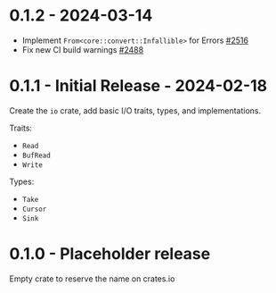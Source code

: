 # 0.1.2 - 2024-03-14

* Implement `From<core::convert::Infallible>` for Errors [#2516](https://github.com/rust-bitcoin/rust-bitcoin/pull/2516)
* Fix new CI build warnings [#2488](https://github.com/rust-bitcoin/rust-bitcoin/pull/2488)

# 0.1.1 - Initial Release - 2024-02-18

Create the `io` crate, add basic I/O traits, types, and implementations.

Traits:

- `Read`
- `BufRead`
- `Write`

Types:

- `Take`
- `Cursor`
- `Sink`

# 0.1.0 - Placeholder release

Empty crate to reserve the name on crates.io